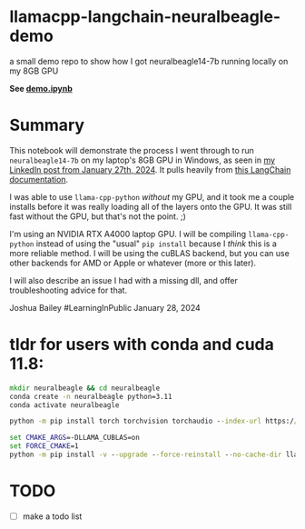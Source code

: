 # llamacpp-langchain-neuralbeagle-demo

a small demo repo to show how I got neuralbeagle14-7b running locally on my 8GB GPU

__See [demo.ipynb](./demo.ipynb)__

# Summary

This notebook will demonstrate the process I went through to run `neuralbeagle14-7b` on my laptop's 8GB GPU in Windows, as seen in [my LinkedIn post from January 27th, 2024](https://www.linkedin.com/posts/jsundance_free-local-private-ai-on-my-laptop-thanks-activity-7157117360728862720-MWxn?utm_source=share&utm_medium=member_desktop). It pulls heavily from [this LangChain documentation](https://python.langchain.com/docs/integrations/llms/llamacpp).

I was able to use `llama-cpp-python` _without_ my GPU, and it took me a couple installs before it was really loading all of the layers onto the GPU. It was still fast without the GPU, but that's not the point. ;)

I'm using an NVIDIA RTX A4000 laptop GPU. I will be compiling `llama-cpp-python` instead of using the "usual" `pip install` because I _think_ this is a more reliable method. I will be using the cuBLAS backend, but you can use other backends for AMD or Apple or whatever (more or this later).

I will also describe an issue I had with a missing dll, and offer troubleshooting advice for that.

Joshua Bailey #LearningInPublic January 28, 2024


# tldr for users with conda and cuda 11.8:

```cmd
mkdir neuralbeagle && cd neuralbeagle
conda create -n neuralbeagle python=3.11
conda activate neuralbeagle

python -m pip install torch torchvision torchaudio --index-url https://download.pytorch.org/whl/cu118

set CMAKE_ARGS=-DLLAMA_CUBLAS=on
set FORCE_CMAKE=1
python -m pip install -v --upgrade --force-reinstall --no-cache-dir llama-cpp-python
```

# TODO
- [ ] make a todo list
